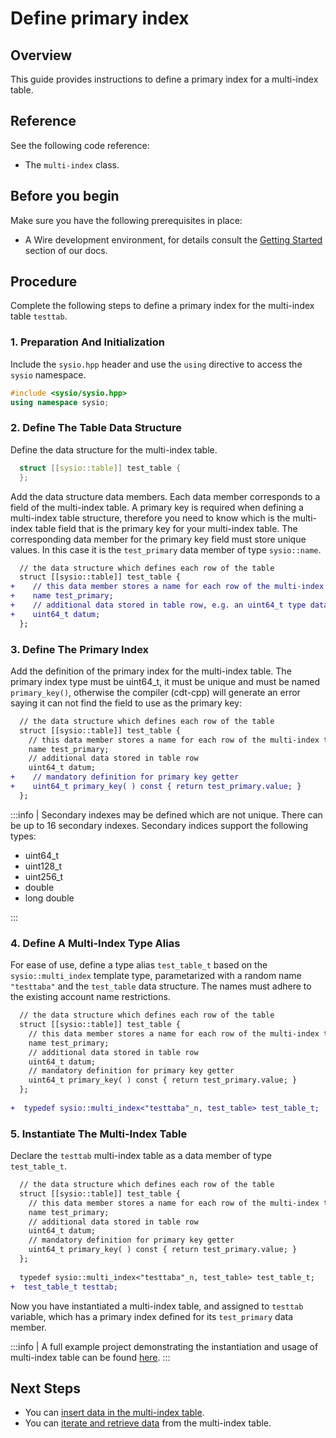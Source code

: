 # Define primary index

## Overview

This guide provides instructions to define a primary index for a multi-index table.

## Reference

See the following code reference:

* The `multi-index` class.

## Before you begin

Make sure you have the following prerequisites in place:

* A Wire development environment, for details consult the [Getting Started](https://docs.wire.network/docs/getting-started/getting-started-intro) section of our docs.

## Procedure

Complete the following steps to define a primary index for the multi-index table `testtab`.

### 1. Preparation And Initialization

Include the `sysio.hpp` header and use the `using` directive to access the `sysio` namespace.

  ```cpp
  #include <sysio/sysio.hpp>
  using namespace sysio;
  ```

### 2. Define The Table Data Structure

Define the data structure for the multi-index table.

  ```cpp
    struct [[sysio::table]] test_table {
    };
  ```

Add the data structure data members. Each data member corresponds to a field of the multi-index table. A primary key is required when defining a multi-index table structure, therefore you need to know which is the multi-index table field that is the primary key for your multi-index table. The corresponding data member for the primary key field must store unique values. In this case it is the `test_primary` data member of type `sysio::name`.

  ```diff
    // the data structure which defines each row of the table
    struct [[sysio::table]] test_table {
  +    // this data member stores a name for each row of the multi-index table
  +    name test_primary;
  +    // additional data stored in table row, e.g. an uint64_t type data
  +    uint64_t datum;
    };
  ```

### 3. Define The Primary Index

Add the definition of the primary index for the multi-index table. The primary index type must be uint64_t, it must be unique and must be named `primary_key()`, otherwise the compiler (cdt-cpp) will generate an error saying it can not find the field to use as the primary key:

  ```diff
    // the data structure which defines each row of the table
    struct [[sysio::table]] test_table {
      // this data member stores a name for each row of the multi-index table
      name test_primary;
      // additional data stored in table row
      uint64_t datum;
  +    // mandatory definition for primary key getter
  +    uint64_t primary_key( ) const { return test_primary.value; }
    };
  ```

:::info
| Secondary indexes may be defined which are not unique. There can be up to 16 secondary indexes. Secondary indices support the following types:

* uint64_t
* uint128_t
* uint256_t
* double
* long double

:::

### 4. Define A Multi-Index Type Alias

For ease of use, define a type alias `test_table_t` based on the `sysio::multi_index` template type, parametarized with a random name `"testtaba"` and the `test_table` data structure. The names must adhere to the existing account name restrictions.

  ```diff
    // the data structure which defines each row of the table
    struct [[sysio::table]] test_table {
      // this data member stores a name for each row of the multi-index table
      name test_primary;
      // additional data stored in table row
      uint64_t datum;
      // mandatory definition for primary key getter
      uint64_t primary_key( ) const { return test_primary.value; }
    };
    
  +  typedef sysio::multi_index<"testtaba"_n, test_table> test_table_t;
  ```

### 5. Instantiate The Multi-Index Table

Declare the `testtab` multi-index table as a data member of type `test_table_t`.

  ```diff
    // the data structure which defines each row of the table
    struct [[sysio::table]] test_table {
      // this data member stores a name for each row of the multi-index table
      name test_primary;
      // additional data stored in table row
      uint64_t datum;
      // mandatory definition for primary key getter
      uint64_t primary_key( ) const { return test_primary.value; }
    };
    
    typedef sysio::multi_index<"testtaba"_n, test_table> test_table_t;
  +  test_table_t testtab;
  ```

Now you have instantiated a multi-index table, and assigned to `testtab` variable, which has a primary index defined for its `test_primary` data member.

:::info
| A full example project demonstrating the instantiation and usage of multi-index table can be found [here](https://github.com/Wire-Network/cdt/blob/main/examples/multi_index_example).
:::


## Next Steps

* You can [insert data in the multi-index table](./how-to-insert-data-into-a-multi-index-table).
* You can [iterate and retrieve data](./how-to-iterate-and-retrieve-a-multi_index-table) from the multi-index table.
